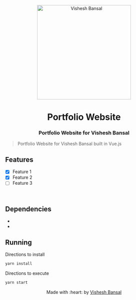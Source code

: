 <p align="center">
<a href="https://visheshbansal.ml">
	<img src="https://i.ibb.co/KxrdfnF/vishesh-white.png" width="300" alt="Vishesh Bansal"/>
</a>
	<h1 align="center"> Portfolio Website </h1>
	<h3 align="center"> Portfolio Website for Vishesh Bansal</h3>
</p>

> Portfolio Website for Vishesh Bansal built in Vue.js

## Features
- [X] Feature 1
- [X] Feature 2
- [ ] Feature 3

<br>

## Dependencies
- <dependency>
- <dependency>


## Running


Directions to install
```bash
yarn install
```

Directions to execute

```bash
yarn start
```

<p align="center">
	Made with :heart: by <a href="https://github.com/VisheshBansal">Vishesh Bansal</a>
</p>